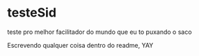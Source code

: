 # testeSid
teste pro melhor facilitador do mundo que eu to puxando o saco


Escrevendo qualquer coisa dentro do readme, YAY
